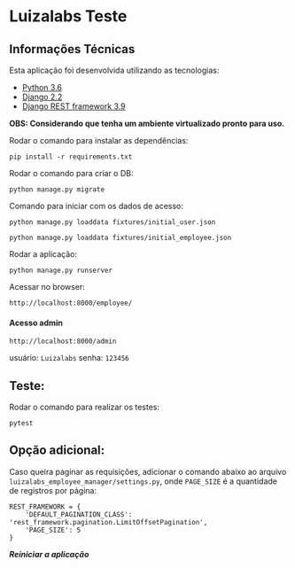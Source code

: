 # Luizalabs Teste

## Informações Técnicas

Esta aplicação foi desenvolvida utilizando as tecnologias:

* [Python 3.6](https://www.python.org/)
* [Django 2.2](https://www.djangoproject.com/)
* [Django REST framework 3.9](https://www.django-rest-framework.org/)

**OBS: Considerando que tenha um ambiente virtualizado pronto para uso.**

Rodar o comando para instalar as dependências:

```
pip install -r requirements.txt
```

Rodar o comando para criar o DB:
```
python manage.py migrate
```

Comando para iniciar com os dados de acesso:
```
python manage.py loaddata fixtures/initial_user.json
```
```
python manage.py loaddata fixtures/initial_employee.json
```

Rodar a aplicação:
```
python manage.py runserver
```

Acessar no browser:

`http://localhost:8000/employee/`

#### Acesso admin ####

`http://localhost:8000/admin`

usuário: `Luizalabs`
senha: `123456`

## Teste:

Rodar o comando para realizar os testes:
```
pytest
```

## Opção adicional:

Caso queira paginar as requisições, adicionar o comando abaixo ao arquivo `luizalabs_employee_manager/settings.py`, onde `PAGE_SIZE` é a quantidade de registros por página:
```
REST_FRAMEWORK = {
    'DEFAULT_PAGINATION_CLASS': 'rest_framework.pagination.LimitOffsetPagination',
    'PAGE_SIZE': 5
}
```
***Reiniciar a aplicação***
